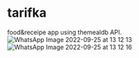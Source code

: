 # tarifka
food&amp;receipe app using themealdb API.
![WhatsApp Image 2022-09-25 at 13 12 13](https://user-images.githubusercontent.com/89640325/192138637-76005bb9-556d-4a2c-b2e3-c2d545ed6d74.jpeg)
![WhatsApp Image 2022-09-25 at 13 12 16](https://user-images.githubusercontent.com/89640325/192138638-f84e0c4f-76a3-49a0-9d58-5750f828af05.jpeg)

